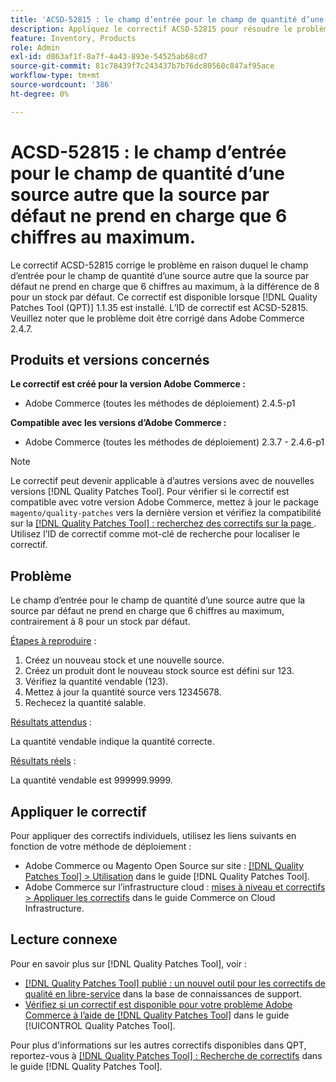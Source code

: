 ```yaml
---
title: 'ACSD-52815 : le champ d’entrée pour le champ de quantité d’une source autre que la source par défaut ne prend en charge que 6 chiffres au maximum.'
description: Appliquez le correctif ACSD-52815 pour résoudre le problème de performances d’Adobe Commerce en raison duquel le champ d’entrée pour le champ de quantité d’une source autre que la source par défaut ne prend en charge que 6 chiffres, à la différence de 8 pour un stock par défaut.
feature: Inventory, Products
role: Admin
exl-id: d863af1f-8a7f-4a43-893e-54525ab68cd7
source-git-commit: 81c78439f7c243437b7b76dc80560c847af95ace
workflow-type: tm+mt
source-wordcount: '386'
ht-degree: 0%

---
```


# ACSD-52815 : le champ d’entrée pour le champ de quantité d’une source autre que la source par défaut ne prend en charge que 6 chiffres au maximum.

Le correctif ACSD-52815 corrige le problème en raison duquel le champ d’entrée pour le champ de quantité d’une source autre que la source par défaut ne prend en charge que 6 chiffres au maximum, à la différence de 8 pour un stock par défaut. Ce correctif est disponible lorsque [!DNL Quality Patches Tool (QPT)] 1.1.35 est installé. L’ID de correctif est ACSD-52815. Veuillez noter que le problème doit être corrigé dans Adobe Commerce 2.4.7.

## Produits et versions concernés

**Le correctif est créé pour la version Adobe Commerce :**

* Adobe Commerce (toutes les méthodes de déploiement) 2.4.5-p1

**Compatible avec les versions d’Adobe Commerce :**

* Adobe Commerce (toutes les méthodes de déploiement) 2.3.7 - 2.4.6-p1

>[!NOTE]
>
>Le correctif peut devenir applicable à d’autres versions avec de nouvelles versions [!DNL Quality Patches Tool]. Pour vérifier si le correctif est compatible avec votre version Adobe Commerce, mettez à jour le package `magento/quality-patches` vers la dernière version et vérifiez la compatibilité sur la [[!DNL Quality Patches Tool] : recherchez des correctifs sur la page ](https://experienceleague.adobe.com/tools/commerce-quality-patches/index.html?lang=fr). Utilisez l’ID de correctif comme mot-clé de recherche pour localiser le correctif.

## Problème

Le champ d’entrée pour le champ de quantité d’une source autre que la source par défaut ne prend en charge que 6 chiffres au maximum, contrairement à 8 pour un stock par défaut.

<u>Étapes à reproduire</u> :

1. Créez un nouveau stock et une nouvelle source.
1. Créez un produit dont le nouveau stock source est défini sur 123.
1. Vérifiez la quantité vendable (123).
1. Mettez à jour la quantité source vers 12345678.
1. Rechecez la quantité salable.

<u>Résultats attendus</u> :

La quantité vendable indique la quantité correcte.

<u>Résultats réels</u> :

La quantité vendable est 999999.9999.

## Appliquer le correctif

Pour appliquer des correctifs individuels, utilisez les liens suivants en fonction de votre méthode de déploiement :

* Adobe Commerce ou Magento Open Source sur site : [[!DNL Quality Patches Tool] > Utilisation](/help/tools/quality-patches-tool/usage.md) dans le guide [!DNL Quality Patches Tool].
* Adobe Commerce sur l’infrastructure cloud : [mises à niveau et correctifs > Appliquer les correctifs](https://experienceleague.adobe.com/docs/commerce-cloud-service/user-guide/develop/upgrade/apply-patches.html?lang=fr) dans le guide Commerce on Cloud Infrastructure.

## Lecture connexe

Pour en savoir plus sur [!DNL Quality Patches Tool], voir :

* [[!DNL Quality Patches Tool] publié : un nouvel outil pour les correctifs de qualité en libre-service](https://experienceleague.adobe.com/fr/docs/commerce-knowledge-base/kb/announcements/commerce-announcements/magento-quality-patches-released-new-tool-to-self-serve-quality-patches) dans la base de connaissances de support.
* [Vérifiez si un correctif est disponible pour votre problème Adobe Commerce à l’aide de  [!DNL Quality Patches Tool]](/help/tools/quality-patches-tool/patches-available-in-qpt/check-patch-for-magento-issue-with-magento-quality-patches.md) dans le guide [!UICONTROL Quality Patches Tool].


Pour plus d&#39;informations sur les autres correctifs disponibles dans QPT, reportez-vous à [[!DNL Quality Patches Tool] : Recherche de correctifs](https://experienceleague.adobe.com/tools/commerce-quality-patches/index.html?lang=fr) dans le guide [!DNL Quality Patches Tool].
